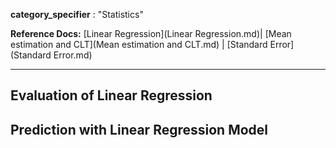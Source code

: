 **category_specifier** : "Statistics"

**Reference Docs:** [Linear Regression](Linear Regression.md)| [Mean estimation and CLT](Mean estimation and CLT.md) | [Standard Error](Standard Error.md) 

---

## Evaluation of Linear Regression 



## Prediction with Linear Regression Model

